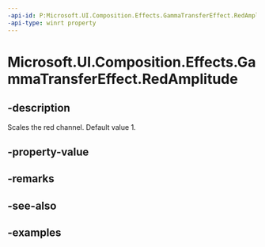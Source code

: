 ```yaml
---
-api-id: P:Microsoft.UI.Composition.Effects.GammaTransferEffect.RedAmplitude
-api-type: winrt property
---
```


<!-- Property syntax.
public float RedAmplitude { get;  set; }
-->

# Microsoft.UI.Composition.Effects.GammaTransferEffect.RedAmplitude

## -description
Scales the red channel. Default value 1.

## -property-value

## -remarks

## -see-also

## -examples


